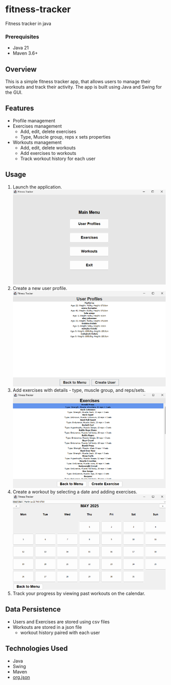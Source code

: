 # fitness-tracker
Fitness tracker in java

### Prerequisites

- Java 21
- Maven 3.6+

## Overview
This is a simple fitness tracker app, that allows users to manage their workouts and track their activity. The app is built using Java and Swing for the GUI.

## Features
- Profile management
- Exercises management
  - Add, edit, delete exercises
  - Type, Muscle group, reps x sets properties
- Workouts management
  - Add, edit, delete workouts
  - Add exercises to workouts
  - Track workout history for each user

## Usage

1. Launch the application.
   ![alt text](img/home-screen.png)
2. Create a new user profile.
   ![alt text](img/user-profiles.png)
3. Add exercises with details - type, muscle group, and reps/sets.
    ![alt text](img/exercises.png)
4. Create a workout by selecting a date and adding exercises.
   ![alt text](img/workouts.png)
5. Track your progress by viewing past workouts on the calendar.


## Data Persistence
- Users and Exercises are stored using csv files
- Workouts are stored in a json file
  - workout history paired with each user

## Technologies Used
- Java
- Swing
- Maven
- [org.json](https://github.com/stleary/JSON-java)